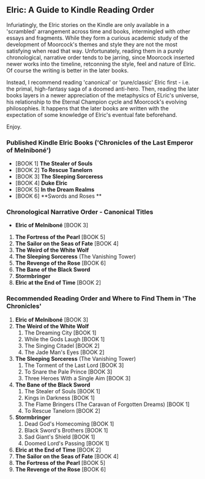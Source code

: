 ## Elric: A Guide to Kindle Reading Order

Infuriatingly, the Elric stories on the Kindle are only available in a 'scrambled' arrangement across time and books, intermingled with other essays and fragments. While they form a curious academic study of the development of Moorcock's themes and style they are not the most satisfying when read that way. Unfortunately, reading them in a purely chronological,  narrative order tends to be jarring, since Moorcock inserted newer works into the timeline, retconning the style, feel and nature of Elric. Of course the writing is better in the later books.

Instead, I recommend reading 'canonical' or 'pure/classic' Elric first - i.e. the primal, high-fantasy saga of a doomed anti-hero. Then, reading the later books layers in a newer appreciation of the metaphysics of ELric's universe, his relationship to the Eternal Champion cycle and Moorcock's evolving philosophies. It happens that the later books are written with the expectation of some knowledge of Elric's eventual fate beforehand.

Enjoy.

### Published Kindle Elric Books ('Chronicles of the Last Emperor of Melniboné')
* [BOOK 1] **The Stealer of Souls**
* [BOOK 2] **To Rescue Tanelorn**
* [BOOK 3] **The Sleeping Sorceress**
* [BOOK 4] **Duke Elric**
* [BOOK 5] **In the Dream Realms**
* [BOOK 6] **Swords and Roses **

### Chronological Narrative Order - Canonical Titles
* **Elric of Melniboné**  [BOOK 3]
1. **The Fortress of the Pearl** [BOOK 5]
1. **The Sailor on the Seas of Fate** [BOOK 4]
1. **The Weird of the White Wolf**
1. **The Sleeping Sorceress** (The Vanishing Tower)
1. **The Revenge of the Rose** [BOOK 6]
1. **The Bane of the Black Sword**
1. **Stormbringer**
1. **Elric at the End of Time** [BOOK 2]

### Recommended Reading Order and Where to Find Them in 'The Chronicles'
1. **Elric of Melniboné**  [BOOK 3]
1. **The Weird of the White Wolf**
  	1. The Dreaming City [BOOK 1]
  	1. While the Gods Laugh [BOOK 1]
  	1. The Singing Citadel [BOOK 2]
  	1. The Jade Man's Eyes [BOOK 2]
1.  **The Sleeping Sorceress** (The Vanishing Tower)
	1. The Torment of the Last Lord [BOOK 3]
	1. To Snare the Pale Prince [BOOK 3]
	1. Three Heroes With a Single Aim [BOOK 3]
1. **The Bane of the Black Sword**
	1. The Stealer of Souls [BOOK 1]
	1. Kings in Darkness [BOOK 1]
	1. The Flame Bringers (The Caravan of Forgotten Dreams) [BOOK 1]
	1. To Rescue Tanelorn [BOOK 2]
1. **Stormbringer**
	1. Dead God's Homecoming [BOOK 1]
	1. Black Sword's Brothers [BOOK 1]
	1. Sad Giant's Shield [BOOK 1]
	1. Doomed Lord's Passing [BOOK 1]
1. **Elric at the End of Time** [BOOK 2]
1. **The Sailor on the Seas of Fate** [BOOK 4]
1. **The Fortress of the Pearl** [BOOK 5]
1. **The Revenge of the Rose** [BOOK 6]
